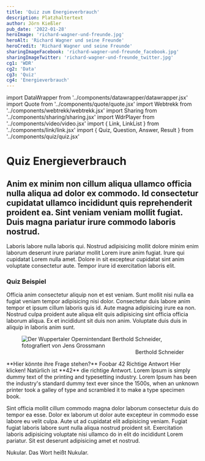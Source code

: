 ```yaml
---
title: 'Quiz zum Energieverbrauch'
description: Platzhaltertext
author: Jörn Kießler
pub_date: '2022-01-28'
heroImage: 'richard-wagner-und-freunde.jpg'
heroAlt: 'Richard Wagner und seine Freunde'
heroCredit: 'Richard Wagner und seine Freunde'
sharingImageFacebook: 'richard-wagner-und-freunde_facebook.jpg'
sharingImageTwitter: 'richard-wagner-und-freunde_twitter.jpg'
cg1: 'WDR'
cg2: 'Data'
cg3: 'Quiz'
cg4: 'Energieverbrauch'
---
```


import DataWrapper from '../components/datawrapper/datawrapper.jsx'
import Quote from '../components/quote/quote.jsx'
import Webtrekk from '../components/webtrekk/webtrekk.jsx'
import Sharing from '../components/sharing/sharing.jsx'
import WdrPlayer from '../components/video/video.jsx'
import { Link, LinkList } from '../components/link/link.jsx'
import { Quiz, Question, Answer, Result } from '../components/quiz/quiz.jsx'

# Quiz Energieverbrauch

## Anim ex minim non cillum aliqua ullamco officia nulla aliqua ad dolor ex commodo. Id consectetur cupidatat ullamco incididunt quis reprehenderit proident ea. Sint veniam veniam mollit fugiat. Duis magna pariatur irure commodo laboris nostrud.

Laboris labore nulla laboris qui. Nostrud adipisicing mollit dolore minim enim laborum deserunt irure pariatur mollit Lorem irure anim fugiat. Irure qui cupidatat Lorem nulla amet. Dolore in sit excepteur cupidatat sint anim voluptate consectetur aute. Tempor irure id exercitation laboris elit.

### Quiz Beispiel

Officia anim consectetur aliquip non et est veniam. Sunt mollit nisi nulla ea fugiat veniam tempor adipisicing nisi dolor. Consectetur duis labore anim tempor et ipsum cillum laboris quis id. Aute magna adipisicing irure ea non. Nostrud culpa proident aute aliqua elit quis adipisicing sint officia officia laborum aliqua. Ex et incididunt sit duis non anim. Voluptate duis duis in aliquip in laboris anim sunt.

<figure role="group">
<img src="berthold-schneider-credit-jens-grossmann.jpg" alt="Der Wuppertaler Opernintendant Berthold Schneider, fotografiert von Jens Grossmann" />
<figcaption style="text-align: end;">Berthold Schneider</figcaption>
</figure>

<Quiz>
<Question>**Hier könnte ihre Frage stehen?**</Question>
<Answer>Foobar</Answer>
<Answer correct>42</Answer>
<Answer>Richtige Antwort</Answer>
<Answer>Hier klicken!</Answer>
<Result>
Natürlich ist **42** die richtige Antwort.
Lorem Ipsum is simply dummy text of the printing and typesetting industry.
Lorem Ipsum has been the industry's standard dummy text ever since the 1500s,
when an unknown printer took a galley of type and scrambled it to make a type specimen book.
</Result>
</Quiz>

Sint officia mollit cillum commodo magna dolor laborum consectetur duis do tempor ea esse. Dolor ex laborum ut dolor aute excepteur in commodo esse labore eu velit culpa. Aute ut ad cupidatat elit adipisicing veniam. Fugiat fugiat laboris labore sunt nulla aliqua nostrud proident sit. Exercitation laboris adipisicing voluptate nisi ullamco do in elit do incididunt Lorem pariatur. Sit est deserunt adipisicing amet et nostrud.

<Quote author="Homer Simpson">Nukular. Das Wort heißt Nukular.</Quote>

<Sharing twitter facebook mail whatsapp telegram reddit xing linkedin />
